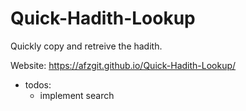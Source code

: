 # Quick-Hadith-Lookup

Quickly copy and retreive the hadith.

Website: https://afzgit.github.io/Quick-Hadith-Lookup/

-   todos:
    -   implement search
